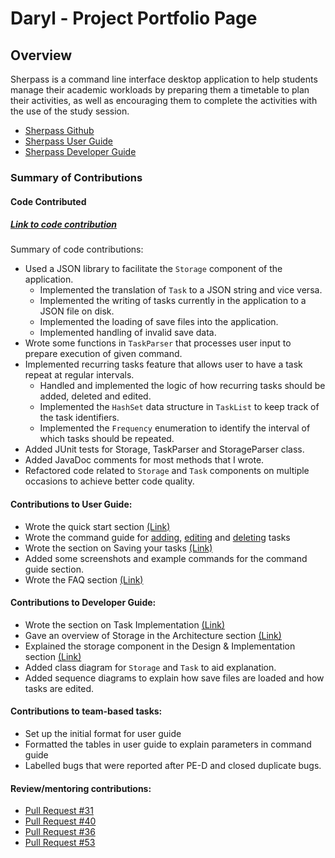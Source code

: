 # Daryl - Project Portfolio Page

## Overview
Sherpass is a command line interface desktop application to help students manage their academic workloads
by preparing them a timetable to plan their activities, as well as encouraging them to
complete the activities with the use of the study session.

- [Sherpass Github](https://github.com/AY2122S2-CS2113T-T09-1/tp)
- [Sherpass User Guide](https://ay2122s2-cs2113t-t09-1.github.io/tp/UserGuide.html)
- [Sherpass Developer Guide](https://ay2122s2-cs2113t-t09-1.github.io/tp/DeveloperGuide.html)
### Summary of Contributions

#### Code Contributed
##### [Link to code contribution](https://nus-cs2113-ay2122s2.github.io/tp-dashboard/?search=thedarie&breakdown=true)
Summary of code contributions:
- Used a JSON library to facilitate the `Storage` component of the application.
    - Implemented the translation of `Task` to a JSON string and vice versa.
    - Implemented the writing of tasks currently in the application to a JSON file on disk.
    - Implemented the loading of save files into the application.
    - Implemented handling of invalid save data.
- Wrote some functions in `TaskParser` that processes user input to prepare execution of given command.
- Implemented recurring tasks feature that allows user to have a task repeat at regular intervals.
    - Handled and implemented the logic of how recurring tasks should be added, deleted and edited.
    - Implemented the `HashSet` data structure in `TaskList` to keep track of the task identifiers.
    - Implemented the `Frequency` enumeration to identify the interval of which tasks should be repeated.
- Added JUnit tests for Storage, TaskParser and StorageParser class.
- Added JavaDoc comments for most methods that I wrote.
- Refactored code related to `Storage` and `Task` components on multiple occasions to achieve better code quality.

#### Contributions to User Guide:
- Wrote the quick start section [(Link)](https://ay2122s2-cs2113t-t09-1.github.io/tp/UserGuide.html#editing-your-tasks-edit)
- Wrote the command guide for [adding](https://ay2122s2-cs2113t-t09-1.github.io/tp/UserGuide.html#adding-your-tasks-add),
  [editing](https://ay2122s2-cs2113t-t09-1.github.io/tp/UserGuide.html#editing-your-tasks-edit) and [deleting](https://ay2122s2-cs2113t-t09-1.github.io/tp/UserGuide.html#adding-your-tasks-add) tasks
- Wrote the section on Saving your tasks [(Link)](https://ay2122s2-cs2113t-t09-1.github.io/tp/UserGuide.html#saving-your-tasks)
- Added some screenshots and example commands for the command guide section.
- Wrote the FAQ section [(Link)](https://ay2122s2-cs2113t-t09-1.github.io/tp/UserGuide.html#faq)

#### Contributions to Developer Guide:
- Wrote the section on Task Implementation [(Link)](https://ay2122s2-cs2113t-t09-1.github.io/tp/DeveloperGuide.html#task-implementation)
- Gave an overview of Storage in the Architecture section [(Link)](https://ay2122s2-cs2113t-t09-1.github.io/tp/DeveloperGuide.html#storage)
- Explained the storage component in the Design & Implementation section [(Link)](https://ay2122s2-cs2113t-t09-1.github.io/tp/DeveloperGuide.html#storage-implementation)
- Added class diagram for `Storage` and `Task` to aid explanation.
- Added sequence diagrams to explain how save files are loaded and how tasks are edited.

#### Contributions to team-based tasks:
- Set up the initial format for user guide
- Formatted the tables in user guide to explain parameters in command guide
- Labelled bugs that were reported after PE-D and closed duplicate bugs.

#### Review/mentoring contributions:
- [Pull Request #31](https://github.com/AY2122S2-CS2113T-T09-1/tp/pull/31#pullrequestreview-906699693)
- [Pull Request #40](https://github.com/AY2122S2-CS2113T-T09-1/tp/pull/40#pullrequestreview-911017528)
- [Pull Request #36](https://github.com/AY2122S2-CS2113T-T09-1/tp/pull/36#discussion_r825325236)
- [Pull Request #53](https://github.com/AY2122S2-CS2113T-T09-1/tp/pull/53#discussion_r830723256)
